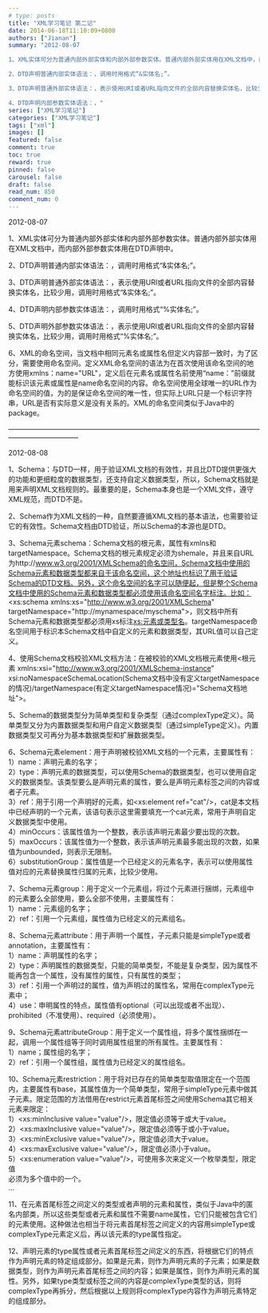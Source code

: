 ```yaml
---
# type: posts 
title: "XML学习笔记 第二记"
date: 2014-06-18T11:10:09+0800
authors: ["Jianan"]
summary: "2012-08-07

1、XML实体可分为普通内部外部实体和内部外部参数实体。普通内部外部实体用在XML文档中，而内部外部参数实体用在DTD声明中。

2、DTD声明普通内部实体语法：，调用时用格式“&实体名;”。

3、DTD声明普通外部实体语法：，表示使用URI或者URL指向文件的全部内容替换实体名，比较少用，调用时用格式“&实体名;”。

4、DTD声明内部参数实体语法：，"
series: ["XML学习笔记"]
categories: ["XML学习笔记"]
tags: ["xml"]
images: []
featured: false
comment: true
toc: true
reward: true
pinned: false
carousel: false
draft: false
read_num: 850
comment_num: 0
---
```


2012-08-07  
  
1、XML实体可分为普通内部外部实体和内部外部参数实体。普通内部外部实体用在XML文档中，而内部外部参数实体用在DTD声明中。  
  
2、DTD声明普通内部实体语法：<!ENTITY 实体名 实体值>，调用时用格式“&实体名;”。  
  
3、DTD声明普通外部实体语法：<!ENTITY 实体名 SYSTEM
"URI/URL">，表示使用URI或者URL指向文件的全部内容替换实体名，比较少用，调用时用格式“&实体名;”。  
  
4、DTD声明内部参数实体语法：<!ENTITY %实体名 实体值>，调用时用格式“%实体名;”。  
  
5、DTD声明外部参数实体语法：<!ENTITY %实体名 SYSTEM
"URI/URL">，表示使用URI或者URL指向文件的全部内容替换实体名，比较少用，调用时用格式“%实体名;”。  
  
6、XML的命名空间，当文档中相同元素名或属性名但定义内容部一致时，为了区分，需要使用命名空间。定义XML命名空间的语法为在首次使用该命名空间的地方使用xmlns：name="URL"，定义后在元素名或属性名前使用“name：”前缀就能标识该元素或属性是name命名空间的内容。命名空间使用全球唯一的URL作为命名空间的值，为的是保证命名空间的唯一性，但实际上URL只是一个标识字符串，URL是否有实际意义是没有关系的。XML的命名空间类似于Java中的package。  
  
——————————————————————————————————————————————  
  
2012-08-08  
  
1、Schema：与DTD一样，用于验证XML文档的有效性，并且比DTD提供更强大的功能和更细粒度的数据类型，还支持自定义数据类型，所以，Schema文档就是用来声明XML文档规则的。最重要的是，Schema本身也是一个XML文件，遵守XML规范，而DTD不是。  
  
2、Schema作为XML文档的一种，自然要遵循XML文档的基本语法，也需要验证它的有效性。Schema文档由DTD验证，所以Schema的本源也是DTD。  
  
3、Schema元素schema：Schema文档的根元素，属性有xmlns和targetNamespace。Schema文档的根元素规定必须为shemale，并且来自URL为http://www.w3.org/2001/XMLSchema的命名空间，Schema文档中使用的Schema元素和数据类型都来自于该命名空间，这个地址也标识了用于验证Schema的DTD文档。另外，这个命名空间的名字可以随便起，但是整个Schema文档中使用的Schema元素和数据类型都必须使用该命名空间名字标注。比如：<xs:schema
xmlns:xs="http://www.w3.org/2001/XMLSchema"
targetNamespace="http://mynamespace/myschema">，则文档中所有Schema元素和数据类型都必须用xs标注<xs:元素或类型名>。targetNamespace命名空间用于标识本Schema文档中自定义的元素和数据类型，其URL值可以自己定义。  
  
4、使用Schema文档校验XML文档方法：在被校验的XML文档根元素使用<根元素
xmlns:xsi="http://www.w3.org/2001/XMLSchema-instance"
xsi:noNamespaceSchemaLocation(Schema文档中没有定义targetNamespace的情况)/targetNamespace(有定义targetNamespace情况)="Schema文档地址">。  
  
5、Schema的数据类型分为简单类型和复杂类型（通过complexType定义）。简单类型又分为内置数据类型和用户自定义数据类型（通过simpleType定义）。内置数据类型又可再分为基本数据类型和扩展数据类型。  
  
6、Schema元素element：用于声明被校验XML文档的一个元素，主要属性有：  
    1）name：声明元素的名字；  
    2）type：声明元素的数据类型，可以使用Schema的数据类型，也可以使用自定义的数据类型。该类型要么是声明元素的属性，要么是声明元素标签之间的内容或者子元素。  
    3）ref：用于引用一个声明好的元素，如<xs:element ref="cat"/>，cat是本文档中已经声明的一个元素，该语句表示这里需要填充一个cat元素，常用于声明自定义数据类型中使用。  
    4）minOccurs：该属性值为一个整数，表示该声明元素最少要出现的次数。  
    5）maxOccurs：该属性值为一个整数，表示该声明元素最多能出现的次数，如果值为unbounded，则表示无限制。  
    6）substitutionGroup：属性值是一个已经定义的元素名字，表示可以使用属性值对应的元素替换属性归属的元素，比较少使用。  
  
7、Schema元素group：用于定义一个元素组，将过个元素进行捆绑，元素组中的元素要么全部使用，要么全部不使用，主要属性有：  
    1）name：元素组的名字；  
    2）ref：引用一个元素组，属性值为已经定义的元素组名。  
  
8、Schema元素attribute：用于声明一个属性，子元素只能是simpleType或者annotation，主要属性有：  
    1）name：声明属性的名字；  
    2）type：声明属性的数据类型，只能的简单类型，不能是复杂类型，因为属性不能再包含一个属性，没有属性的属性，只有属性的类型；  
    3）ref：引用一个声明过的属性，值为声明过的属性名，常用在complexType元素中；  
    4）use：申明属性的特点，属性值有optional（可以出现或者不出现）、prohibited（不准使用）、required（必须使用）。  
  
9、Schema元素attributeGroup：用于定义一个属性组，将多个属性捆绑在一起，调用一个属性组等于同时调用属性组里的所有属性。主要属性有：  
    1）name；属性组的名字；  
    2）ref：引用一个属性组，属性值为已经定义的属性组名。  
  
10、Schema元素restriction：用于将对已存在的简单类型取值限定在一个范围内，主要属性有base，其属性值为一个简单类型，常用于simpleType元素中做其子元素。限定范围的方法借用在restrict元素首尾标签之间使用Schema其它相关元素来限定：  
    1）<xs:minInclusive value="value"/>，限定值必须等于或大于value。  
    2）<xs:maxInclusive value="value"/>，限定值必须等于或小于value。  
    3）<xs:minExclusive value="value"/>，限定值必须大于value。  
    4）<xs:maxExclusive value="value"/>，限定值必须小于value。  
    5）<xs:enumeration value="value"/>，可使用多次来定义一个枚举类型，限定值  
必须为多个值中的一个。  
    ...  
  
11、在元素首尾标签之间定义的类型或者声明的元素和属性，类似于Java中的匿名内部类，所以这些类型或者元素和属性不需要name属性，它们只能被包含它们的元素使用。这种做法也相当于将元素首尾标签之间定义的内容用simpleType或complexType元素定义后，再以该元素的type属性指定。  
  
12、声明元素的type属性或者元素首尾标签之间定义的东西，将根据它们的特点作为声明元素的特定组成部分。如果是元素，则作为声明元素的子元素；如果是数据类型，则作为声明元素首尾标签之间的内容；如果是属性，则作为声明元素的属性。另外，如果type类型或标签之间的内容是complexType类型的话，则将complexType再拆分，然后根据以上规则将complexType内容作为声明元素特定的组成部分。

